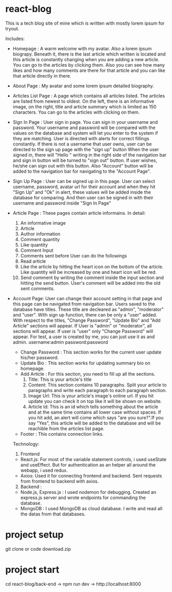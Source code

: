 # react-blog

This is a tech blog site of mine which is written with mostly lorem ipsum for tryout.

Includes:

- Homepage : A warm welcome with my avatar. Also a lorem ipsum biograpy. Beneath it, there is the last article which written is located and this article is constantly changing when you are adding a new article. You can go to the articles by clicking them. Also you can see how many likes and how many comments are there for that article and you can like that article directly in there.
- About Page : My avatar and some lorem ipsum detailed biography.
- Articles List Page : A page which contains all articles listed. The articles are listed from newest to oldest. On the left, there is an informative image, on the right, title and article summary which is limited as 150 characters. You can go to the articles with clicking on them.
- Sign In Page : User sign in page. You can sign in your username and password. Your username and password will be compared with the values on the database and system will let you enter to the system if they are matching. User is directed with alerts for correct fillings constantly.
  If there is not a username that user owns, user can be directed to the sign up page with the "sign up" button
  When the user signed in, there will "Hello <User>" writing in the right side of the navigation bar and sign in button will be turned to "sign out" button. If user wishes, he/she can sign out with this button. Also "Account" button will be added to the navigation bar for navigating to the "Account Page".
- Sign Up Page : User can be signed up in this page. User can select username, password, avatar url for their account and when they hit "Sign Up" and "Ok" in alert, these values will be added inside the database for comparing. And then user can be signed in with their username and password inside "Sign In Page"
- Article Page : These pages contain article informains. In detail:
  1. An informative image
  2. Article
  3. Author information
  4. Comment quantity
  5. Like quantity
  6. Comment Input
  7. Comments sent before
     User can do the followings
  8. Read article
  9. Like the article by hitting the heart icon on the bottom of the article. Like quantity will be increased by one and heart icon will be red.
  10. Send comment by writing the comment inside the input section and hitting the send button. User's comment will be added into the old sent comments.
- Account Page: User can change their account setting in that page and this page can be navigated from navigation bar. Users saved to the database have titles. These title are decleared as "admin", "moderator" and "user". With sign up function, there can be only a "user" added. With respect to the titles, "Change Password", "Update Bio" and "Add Article" sections will appear. If User is "admin" or "moderator", all sections will appear. If user is "user" only "Change Password" will appear.
  For test, a user is created by me, you can just use it as and admin.
  username:admin
  password:password

  - Change Password : This section works for the current user update his/her password.
  - Update Bio : This section works for updating summary bio on homepage.
  - Add Article : For this section, you need to fill up all the sections.
    1. Title: This is your article's title
    2. Content: This section contains 10 paragraphs. Split your article to paragraphs and write each paragraph to each paragraph section.
    3. Image Url: This is your article's image's online url. If you hit update you can check it on top like it will be shown on website.
    4. Article Id: This is an id which tells something about the article and at the same time contains all lower case without spaces.
       If you hit add, an alert will come which says "are you sure?".If you say "Yes", this article will be added to the database and will be reachible from the articles list page.
  - Footer : This contains connection links.

  Technology:

  1. Frontend

  - React.js: For most of the variable statement controls, i used useState and useEffect. But for authentication as an helper all around the webapp, i used redux.
  - Axios: Used it for connecting frontend and backend. Sent requests from frontend to backend with axios.

  2. Backend :

  - Node.js, Express.js : I used nodemon for debugging. Created an express.js server and wrote endpoints for commanding the database.
  - MongoDB : I used MongoDB as cloud database. I write and read all the datas from that databases.

# project setup

git clone or code download.zip

# project start

cd react-blog/back-end -> npm run dev -> http://localhost:8000
